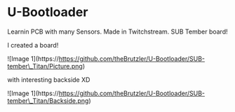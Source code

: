 # U-Bootloader

Learnin PCB with many Sensors. Made in Twitchstream. SUB Tember board!



I created a board!

!\[Image 1](https://https://github.com/theBrutzler/U-Bootloader/SUB-tember\_Titan/Picture.png)



with interesting backside XD

!\[Image 1](https://https://github.com/theBrutzler/U-Bootloader/SUB-tember\_Titan/Backside.png)




